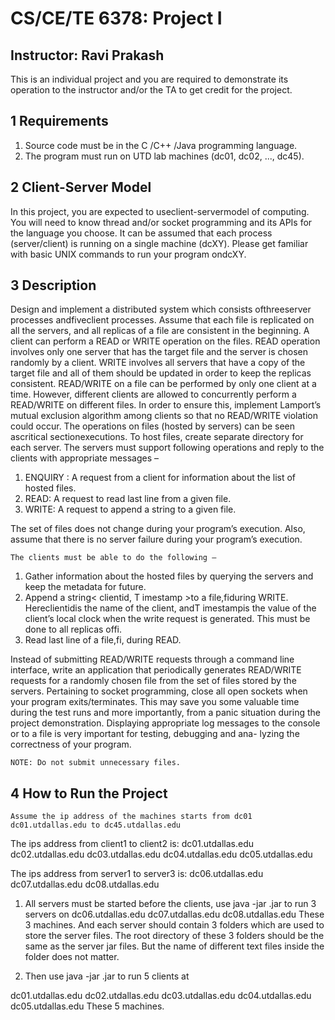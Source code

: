 # CS/CE/TE 6378: Project I

## Instructor: Ravi Prakash

This is an individual project and you are required to demonstrate its operation to the instructor and/or the TA to
get credit for the project.

## 1 Requirements

1. Source code must be in the C /C++ /Java programming language.
2. The program must run on UTD lab machines (dc01, dc02, ..., dc45).

## 2 Client-Server Model

In this project, you are expected to useclient-servermodel of computing. You will need to know thread and/or socket
programming and its APIs for the language you choose. It can be assumed that each process (server/client) is running
on a single machine (dcXY). Please get familiar with basic UNIX commands to run your program ondcXY.

## 3 Description

Design and implement a distributed system which consists ofthreeserver processes andfiveclient processes. Assume
that each file is replicated on all the servers, and all replicas of a file are consistent in the beginning. A client can
perform a READ or WRITE operation on the files. READ operation involves only one server that has the target file
and the server is chosen randomly by a client. WRITE involves all servers that have a copy of the target file and all
of them should be updated in order to keep the replicas consistent. READ/WRITE on a file can be performed by only
one client at a time. However, different clients are allowed to concurrently perform a READ/WRITE on different files.
In order to ensure this, implement Lamport’s mutual exclusion algorithm among clients so that no READ/WRITE
violation could occur. The operations on files (hosted by servers) can be seen ascritical sectionexecutions.
To host files, create separate directory for each server. The servers must support following operations and reply to
the clients with appropriate messages –

1. ENQUIRY : A request from a client for information about the list of hosted files.
2. READ: A request to read last line from a given file.
3. WRITE: A request to append a string to a given file.

The set of files does not change during your program’s execution. Also, assume that there is no server failure during
your program’s execution.



```
The clients must be able to do the following –
```
1. Gather information about the hosted files by querying the servers and keep the metadata for future.
2. Append a string< clientid, T imestamp >to a file,fiduring WRITE. Hereclientidis the name of the
    client, andT imestampis the value of the client’s local clock when the write request is generated. This must be
    done to all replicas offi.
3. Read last line of a file,fi, during READ.

Instead of submitting READ/WRITE requests through a command line interface, write an application that periodically
generates READ/WRITE requests for a randomly chosen file from the set of files stored by the servers.
Pertaining to socket programming, close all open sockets when your program exits/terminates. This may save you
some valuable time during the test runs and more importantly, from a panic situation during the project demonstration.
Displaying appropriate log messages to the console or to a file is very important for testing, debugging and ana-
lyzing the correctness of your program.


```
NOTE: Do not submit unnecessary files.
```

## 4 How to Run the Project
```
Assume the ip address of the machines starts from dc01 dc01.utdallas.edu to dc45.utdallas.edu
```
The ips address from client1 to client2 is:
dc01.utdallas.edu
dc02.utdallas.edu
dc03.utdallas.edu
dc04.utdallas.edu
dc05.utdallas.edu

The ips address from server1 to server3 is:
dc06.utdallas.edu
dc07.utdallas.edu
dc08.utdallas.edu

1. All servers must be started before the clients, use java -jar <file name>.jar to run 3 servers on
dc06.utdallas.edu
dc07.utdallas.edu
dc08.utdallas.edu
These 3 machines. And each server should contain 3 folders which are used to store the server files.
The root directory of these 3 folders should be the same as the server jar files. But the name of different text files 
inside the folder does not matter.

2. Then use java -jar <file name>.jar to run 5 clients at 

dc01.utdallas.edu
dc02.utdallas.edu
dc03.utdallas.edu
dc04.utdallas.edu
dc05.utdallas.edu
These 5 machines.



